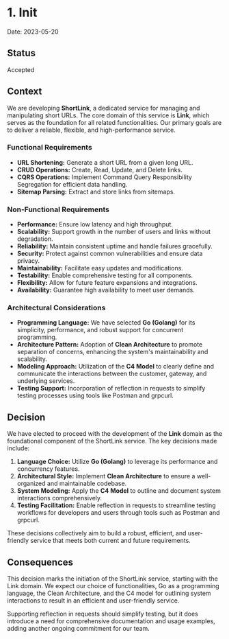 # 1. Init

Date: 2023-05-20

## Status

Accepted

## Context

We are developing **ShortLink**, a dedicated service for managing and manipulating short URLs. 
The core domain of this service is **Link**, which serves as the foundation for all related functionalities. 
Our primary goals are to deliver a reliable, flexible, and high-performance service.

### Functional Requirements

  - **URL Shortening:** Generate a short URL from a given long URL.
  - **CRUD Operations:** Create, Read, Update, and Delete links.
  - **CQRS Operations:** Implement Command Query Responsibility Segregation for efficient data handling.
  - **Sitemap Parsing:** Extract and store links from sitemaps.

### Non-Functional Requirements

  - **Performance:** Ensure low latency and high throughput.
  - **Scalability:** Support growth in the number of users and links without degradation.
  - **Reliability:** Maintain consistent uptime and handle failures gracefully.
  - **Security:** Protect against common vulnerabilities and ensure data privacy.
  - **Maintainability:** Facilitate easy updates and modifications.
  - **Testability:** Enable comprehensive testing for all components.
  - **Flexibility:** Allow for future feature expansions and integrations.
  - **Availability:** Guarantee high availability to meet user demands.

### Architectural Considerations

  - **Programming Language:** We have selected **Go (Golang)** for its simplicity, performance, and robust support for concurrent programming.
  - **Architecture Pattern:** Adoption of **Clean Architecture** to promote separation of concerns, enhancing the system's maintainability and scalability.
  - **Modeling Approach:** Utilization of the **C4 Model** to clearly define and communicate the interactions between the customer, gateway, and underlying services.
  - **Testing Support:** Incorporation of reflection in requests to simplify testing processes using tools like Postman and grpcurl.

## Decision

We have elected to proceed with the development of the **Link** domain as the foundational component of the ShortLink service. The key decisions made include:

1. **Language Choice:** Utilize **Go (Golang)** to leverage its performance and concurrency features.
2. **Architectural Style:** Implement **Clean Architecture** to ensure a well-organized and maintainable codebase.
3. **System Modeling:** Apply the **C4 Model** to outline and document system interactions comprehensively.
4. **Testing Facilitation:** Enable reflection in requests to streamline testing workflows for developers and users through tools such as Postman and grpcurl.

These decisions collectively aim to build a robust, efficient, and user-friendly service that meets both current and future requirements.

## Consequences

This decision marks the initiation of the ShortLink service, starting with the Link domain. We expect our 
choice of functionalities, Go as a programming language, the Clean Architecture, and the C4 model for outlining 
system interactions to result in an efficient and user-friendly service.

Supporting reflection in requests should simplify testing, but it does introduce a need for comprehensive documentation 
and usage examples, adding another ongoing commitment for our team.

